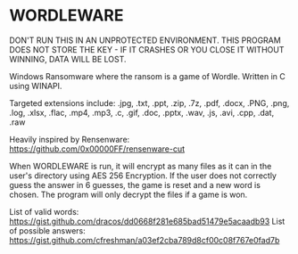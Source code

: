 # WORDLEWARE
DON'T RUN THIS IN AN UNPROTECTED ENVIRONMENT. THIS PROGRAM DOES NOT STORE THE KEY - IF IT CRASHES OR YOU CLOSE IT WITHOUT WINNING, DATA WILL BE LOST.

Windows Ransomware where the ransom is a game of Wordle.
Written in C using WINAPI.

Targeted extensions include:
.jpg, .txt, .ppt, .zip, .7z, .pdf, .docx, .PNG, .png, .log, .xlsx, .flac, .mp4, .mp3, .c, .gif, .doc, .pptx, .wav, .js, .avi, .cpp, .dat, .raw

Heavily inspired by Rensenware: https://github.com/0x00000FF/rensenware-cut

When WORDLEWARE is run, it will encrypt as many files as it can in the user's directory using AES 256 Encryption.
If the user does not correctly guess the answer in 6 guesses, the game is reset and a new word is chosen. The program will only decrypt the files if a game is won.

List of valid words: https://gist.github.com/dracos/dd0668f281e685bad51479e5acaadb93
List of possible answers: https://gist.github.com/cfreshman/a03ef2cba789d8cf00c08f767e0fad7b
